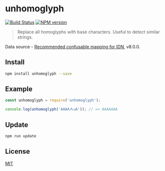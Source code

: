 # unhomoglyph

[![Build Status](https://img.shields.io/travis/nodeca/unhomoglyph/master.svg?style=flat)](https://travis-ci.org/nodeca/unhomoglyph)
[![NPM version](https://img.shields.io/npm/v/unhomoglyph.svg?style=flat)](https://www.npmjs.org/package/unhomoglyph)

> Replace all homoglyphs with base characters. Useful to detect similar strings.

Data source - [Recommended confusable mapping for IDN](http://www.unicode.org/Public/security/latest/confusables.txt), v8.0.0.


## Install

```bash
npm install unhomoglyph --save
```


## Example

```js
const unhomoglyph = require('unhomoglyph');

console.log(unhomoglyph('AΑАᎪᗅᴀꓮ')); // => AAAAAAA
```


## Update

```bash
npm run update
```


## License

[MIT](https://github.com/nodeca/unhomoglyph/blob/master/LICENSE)
